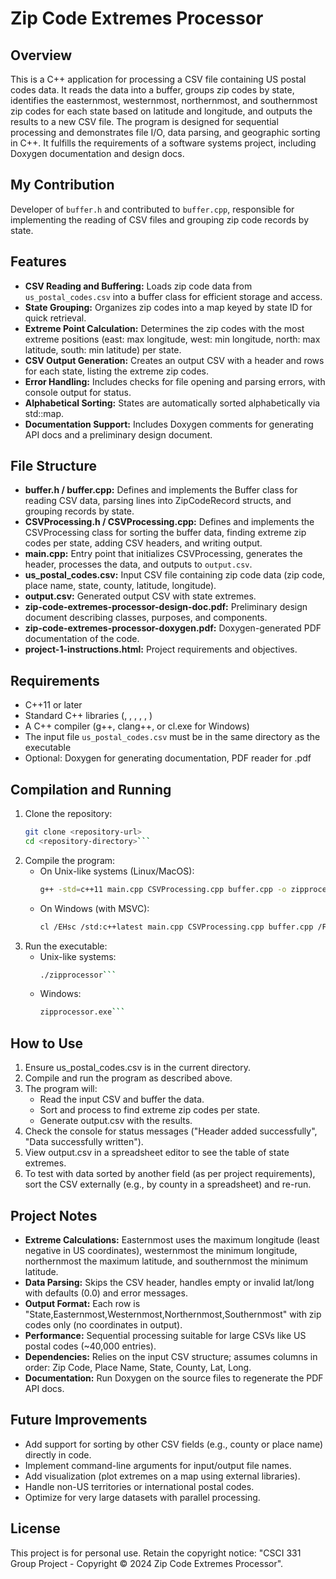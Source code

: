 # Zip Code Extremes Processor

## Overview
This is a C++ application for processing a CSV file containing US postal codes data. It reads the data into a buffer, groups zip codes by state, identifies the easternmost, westernmost, northernmost, and southernmost zip codes for each state based on latitude and longitude, and outputs the results to a new CSV file. The program is designed for sequential processing and demonstrates file I/O, data parsing, and geographic sorting in C++. It fulfills the requirements of a software systems project, including Doxygen documentation and design docs.

## My Contribution
Developer of `buffer.h` and contributed to `buffer.cpp`, responsible for implementing the reading of CSV files and grouping zip code records by state.

## Features
- **CSV Reading and Buffering:** Loads zip code data from `us_postal_codes.csv` into a buffer class for efficient storage and access.
- **State Grouping:** Organizes zip codes into a map keyed by state ID for quick retrieval.
- **Extreme Point Calculation:** Determines the zip codes with the most extreme positions (east: max longitude, west: min longitude, north: max latitude, south: min latitude) per state.
- **CSV Output Generation:** Creates an output CSV with a header and rows for each state, listing the extreme zip codes.
- **Error Handling:** Includes checks for file opening and parsing errors, with console output for status.
- **Alphabetical Sorting:** States are automatically sorted alphabetically via std::map.
- **Documentation Support:** Includes Doxygen comments for generating API docs and a preliminary design document.

## File Structure
- **buffer.h / buffer.cpp:** Defines and implements the Buffer class for reading CSV data, parsing lines into ZipCodeRecord structs, and grouping records by state.
- **CSVProcessing.h / CSVProcessing.cpp:** Defines and implements the CSVProcessing class for sorting the buffer data, finding extreme zip codes per state, adding CSV headers, and writing output.
- **main.cpp:** Entry point that initializes CSVProcessing, generates the header, processes the data, and outputs to `output.csv`.
- **us_postal_codes.csv:** Input CSV file containing zip code data (zip code, place name, state, county, latitude, longitude).
- **output.csv:** Generated output CSV with state extremes.
- **zip-code-extremes-processor-design-doc.pdf:** Preliminary design document describing classes, purposes, and components.
- **zip-code-extremes-processor-doxygen.pdf:** Doxygen-generated PDF documentation of the code.
- **project-1-instructions.html:** Project requirements and objectives.

## Requirements
- C++11 or later
- Standard C++ libraries (<iostream>, <fstream>, <string>, <map>, <vector>, <sstream>)
- A C++ compiler (g++, clang++, or cl.exe for Windows)
- The input file `us_postal_codes.csv` must be in the same directory as the executable
- Optional: Doxygen for generating documentation, PDF reader for .pdf

## Compilation and Running
1. Clone the repository:
	```bash
	git clone <repository-url>
	cd <repository-directory>```
2. Compile the program:
	- On Unix-like systems (Linux/MacOS):
		```bash
		g++ -std=c++11 main.cpp CSVProcessing.cpp buffer.cpp -o zipprocessor```
	- On Windows (with MSVC):
		```bash
		cl /EHsc /std:c++latest main.cpp CSVProcessing.cpp buffer.cpp /Fe:zipprocessor.exe```
3. Run the executable:
	- Unix-like systems:
		```bash
		./zipprocessor```
	- Windows:
		```bash
		zipprocessor.exe```

## How to Use
1. Ensure us_postal_codes.csv is in the current directory.
2. Compile and run the program as described above.
3. The program will:
	- Read the input CSV and buffer the data.
	- Sort and process to find extreme zip codes per state.
	- Generate output.csv with the results.
4. Check the console for status messages ("Header added successfully", "Data successfully written").
5. View output.csv in a spreadsheet editor to see the table of state extremes.
6. To test with data sorted by another field (as per project requirements), sort the CSV externally (e.g., by county in a spreadsheet) and re-run.

## Project Notes
- **Extreme Calculations:** Easternmost uses the maximum longitude (least negative in US coordinates), westernmost the minimum longitude, northernmost the maximum latitude, and southernmost the minimum latitude.
- **Data Parsing:** Skips the CSV header, handles empty or invalid lat/long with defaults (0.0) and error messages.
- **Output Format:** Each row is "State,Easternmost,Westernmost,Northernmost,Southernmost" with zip codes only (no coordinates in output).
- **Performance:** Sequential processing suitable for large CSVs like US postal codes (~40,000 entries).
- **Dependencies:** Relies on the input CSV structure; assumes columns in order: Zip Code, Place Name, State, County, Lat, Long.
- **Documentation:** Run Doxygen on the source files to regenerate the PDF API docs.

## Future Improvements
- Add support for sorting by other CSV fields (e.g., county or place name) directly in code.
- Implement command-line arguments for input/output file names.
- Add visualization (plot extremes on a map using external libraries).
- Handle non-US territories or international postal codes.
- Optimize for very large datasets with parallel processing.

## License
This project is for personal use. Retain the copyright notice: "CSCI 331 Group Project - Copyright © 2024 Zip Code Extremes Processor".